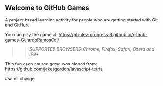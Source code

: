 ## Welcome to GitHub Games

A project based learning activity for people who are getting started with Git and GitHub.

You can play the game at: https://gh-dev-progress-3.github.io/github-games-GerardoRamosCol/

>> _*SUPPORTED BROWSERS*: Chrome, Firefox, Safari, Opera and IE9+_

This fun open source game was cloned from: https://github.com/jakesgordon/javascript-tetris

#samll change
